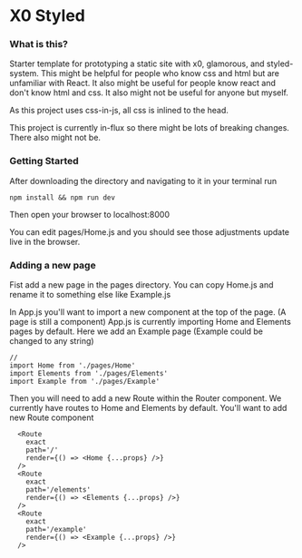 # X0 Styled

### What is this?

Starter template for prototyping a static site with x0, glamorous, and styled-system. 
This might be helpful for people who know css and html but are unfamiliar with React. 
It also might be useful for people know react and don't know html and css. 
It also might not be useful for anyone but myself.

As this project uses css-in-js, all css is inlined to the head.

This project is currently in-flux so there might be lots of breaking changes.
There also might not be.


### Getting Started

After downloading the directory and navigating to it in your terminal run
```
npm install && npm run dev
```
Then open your browser to localhost:8000

You can edit pages/Home.js and you should see those adjustments update live in the browser. 

### Adding a new page

Fist add a new page in the pages directory. You can copy Home.js and rename it to something else like Example.js

In App.js you'll want to import a new component at the top of the page. (A page is still a component)
App.js is currently importing Home and Elements pages by default. Here we add an Example page (Example could be changed to any string)

```
// 
import Home from './pages/Home'
import Elements from './pages/Elements'
import Example from './pages/Example'
```

Then you will need to add a new Route within the Router component. 
We currently have routes to Home and Elements by default. You'll want to add new Route component 

```
  <Route
    exact
    path='/'
    render={() => <Home {...props} />}
  />
  <Route
    exact
    path='/elements'
    render={() => <Elements {...props} />}
  />
  <Route
    exact
    path='/example'
    render={() => <Example {...props} />}
  />
```
